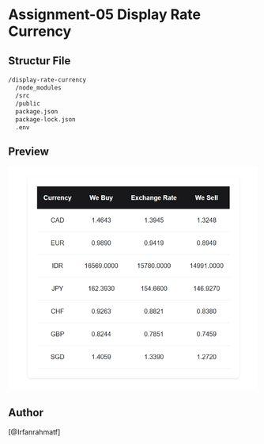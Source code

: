 # Assignment-05 Display Rate Currency

## Structur File 

```
/display-rate-currency
  /node_modules
  /src
  /public
  package.json
  package-lock.json
  .env
```

## Preview

![Display Rate Currency](./src/assets/images/Screenshot%202024-11-13%20110104.png)

## Author

[@Irfanrahmatf]